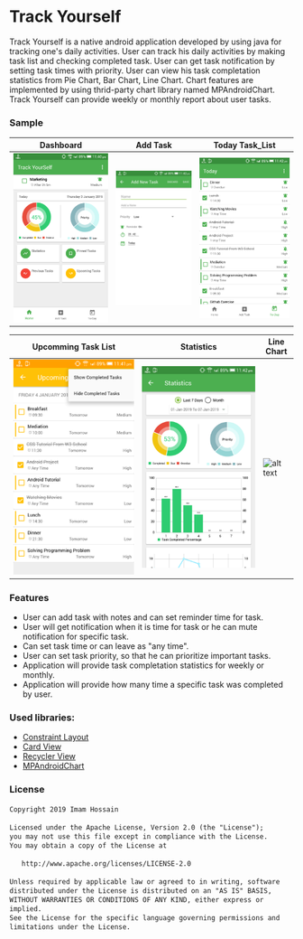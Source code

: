 # Track Yourself


Track Yourself is a native android application developed by using java for tracking one's daily activities. User can track his daily activities by making task list and checking completed task. User can get task notification by setting task times with priority. User can view his task completation statistics from Pie Chart, Bar Chart, Line Chart. Chart features are implemented by using thrid-party chart library named MPAndroidChart. Track Yourself can provide weekly or monthly report about user tasks. 


### Sample

Dashboard |Add Task |Today Task_List
-------------|-----------------|-----------------
![alt text](screenshots/dashboard.png "Dashboard")  | ![alt text](screenshots/add_task.png "Add Task") | ![alt text](screenshots/today_task_list.png "Today Task List") 


Upcomming Task List |Statistics  |Line Chart
-------------|-----------------|-----------------
![alt text](screenshots/upcomming_task_list.png "Upcomming Task List")  | ![alt text](screenshots/statistics_pie_bar_chart.png "Statistics") | ![alt text](screenshots/statistics_line_chart,png "Line Chart") 


### Features

* User can add task with notes and can set reminder time for task.
* User will get notification when it is time for task or he can mute notification for specific task.
* Can set task time or can leave as "any time". 
* User can set task priority, so that he can prioritize important tasks.
* Application will provide task completation statistics for weekly or monthly.
* Application will provide how many time a specific task was completed by user.


### Used libraries:

* [Constraint Layout](https://developer.android.com/training/constraint-layout)
* [Card View](https://developer.android.com/guide/topics/ui/layout/cardview)
* [Recycler View](https://developer.android.com/guide/topics/ui/layout/recyclerview)
* [MPAndroidChart](https://github.com/PhilJay/MPAndroidChart)


### License

```
Copyright 2019 Imam Hossain

Licensed under the Apache License, Version 2.0 (the "License");
you may not use this file except in compliance with the License.
You may obtain a copy of the License at

   http://www.apache.org/licenses/LICENSE-2.0

Unless required by applicable law or agreed to in writing, software
distributed under the License is distributed on an "AS IS" BASIS,
WITHOUT WARRANTIES OR CONDITIONS OF ANY KIND, either express or implied.
See the License for the specific language governing permissions and
limitations under the License.